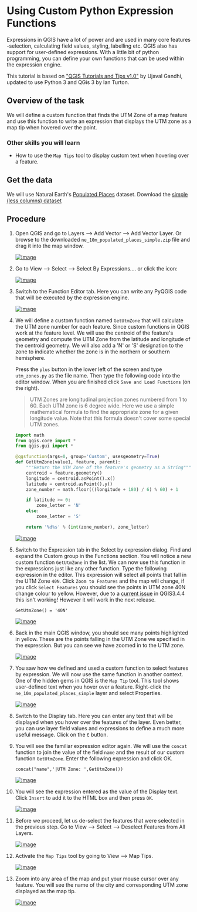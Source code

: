 Using Custom Python Expression Functions
========================================

Expressions in QGIS have a lot of power and are used in many core
features -selection, calculating field values, styling, labelling etc.
QGIS also has support for user-defined expressions. With a little bit of
python programming, you can define your own functions that can be used
within the expression engine.

This tutorial is based on ["QGIS Tutorials and Tips
v1.0"](https://www.qgistutorials.com/en/) by Ujaval Gandhi, updated to
use Python 3 and QGis 3 by Ian Turton.


Overview of the task
--------------------

We will define a custom function that finds the UTM Zone of a map
feature and use this function to write an expression that displays the
UTM zone as a map tip when hovered over the point.

### Other skills you will learn

-   How to use the `Map Tips` tool to display custom text when hovering
    over a feature.

Get the data
------------

We will use Natural Earth's [Populated
Places](http://www.naturalearthdata.com/downloads/10m-cultural-vectors/10m-populated-places/)
dataset. Download the [simple (less columns)
dataset](http://www.naturalearthdata.com/http//www.naturalearthdata.com/download/10m/cultural/ne_10m_populated_places_simple.zip)

Procedure
---------

1.  Open QGIS and go to Layers --&gt; Add Vector --&gt; Add Vector
    Layer. Or browse to the downloaded `ne_10m_populated_places_simple.zip` file
    and drag it into the map window.

    [![image](/images/func/2.png)](/images/func/2.png)

1.  Go to View --&gt; Select --&gt; Select By Expressions.... or click the icon:

    [![image](/images/func/3.png)](/images/func/3.png)

1.  Switch to the Function Editor tab. Here you can write any PyQGIS
    code that will be executed by the expression engine.

    [![image](/images/func/4.png)](/images/func/4.png)

1.  We will define a custom function named `GetUtmZone` that will
    calculate the UTM zone number for each feature. Since custom
    functions in QGIS work at the feature level. We will use the
    centroid of the feature's geometry and compute the UTM Zone from the
    latitude and longitude of the centroid geometry. We will also add a
    'N' or 'S' designation to the zone to indicate whether the zone is
    in the northern or southern hemisphere. 

    Press the `plus` button in the lower left of the screen and type
    `utm_zones.py` as the file name. Then type the following code into the
    editor window. When you are finished click `Save and Load Functions` (on the
    right).
    
    
    >UTM Zones are longitudinal projection zones numbered from 1 to 60. Each
    >UTM zone is 6 degree wide. Here we use a simple mathematical formula to
    >find the appropriate zone for a given longitude value. Note that this
    >formula doesn't cover some special UTM zones.

    ```python
    import math
    from qgis.core import *
    from qgis.gui import *

    @qgsfunction(args=0, group='Custom', usesgeometry=True)
    def GetUtmZone(value1, feature, parent):
        """Return the UTM Zone of the feature's geometry as a String"""
        centroid = feature.geometry()
        longitude = centroid.asPoint().x()
        latitude = centroid.asPoint().y()
        zone_number = math.floor(((longitude + 180) / 6) % 60) + 1

        if latitude >= 0:
            zone_letter = 'N'
        else:
            zone_letter = 'S'

        return '%d%s' % (int(zone_number), zone_letter)
    ```

    [![image](/images/func/5.png)](/images/func/5.png)

1.  Switch to the Expression tab in the Select by
    expression dialog. Find and expand the Custom group in the Functions
    section. You will notice a new custom function `GetUtmZone` in the
    list. We can now use this function in the expressions just like any
    other function. Type the following expression in the editor. This
    expression will select all points that fall in the UTM Zone `40N`.
    Click `Zoom to Features` and the map will change, if you click `Select
    Features` you should see the points in UTM zone 40N change colour to yellow.
    However, due to a [current
    issue](https://gis.stackexchange.com/questions/312782/custom-function-works-in-zoom-to-features-but-not-select-features) in QGIS3.4.4 this isn't working! However it will work in the next release.

    ```
    GetUtmZone() = '40N'
    ```

    [![image](/images/func/7.png)](/images/func/7.png)

8.  Back in the main QGIS window, you should see many points highlighted
    in yellow. These are the points falling in the UTM Zone we specified
    in the expression. But you can see we have zoomed in to the UTM zone.

    [![image](/images/func/8.png)](/images/func/8.png)

9.  You saw how we defined and used a custom function to select features
    by expression. We will now use the same function in another context.
    One of the hidden gems in QGIS is the `Map Tip` tool. This tool
    shows user-defined text when you hover over a feature. Right-click
    the `ne_10m_populated_places_simple` layer and select Properties.

    [![image](/images/func/9.png)](/images/func/9.png)

10. Switch to the Display tab. Here you can enter any
    text that will be displayed when you hover over the features of the
    layer. Even better, you can use layer field values and expressions
    to define a much more useful message. Click on the `Ɛ` button.

11. You will see the familiar expression editor again. We will use the
    `concat` function to join the value of the field `name` and the
    result of our custom function `GetUtmZone`. Enter the following
    expression and click OK.

    ```
    concat("name",'|UTM Zone: ',GetUtmZone())
    ```

    [![image](/images/func/11.png)](/images/func/11.png)

12. You will see the expression entered as the value of the Display
    text. Click `Insert` to add it to the HTML box and then press `OK`.

    [![image](/images/func/12.png)](/images/func/12.png)

13. Before we proceed, let us de-select the features that were selected
    in the previous step. Go to
    View --&gt; Select --&gt; Deselect Features
    from All Layers.

    [![image](/images/func/13.png)](/images/func/13.png)

14. Activate the `Map Tips` tool by going to View --&gt; Map
    Tips.

    [![image](/images/func/14.png)](/images/func/14.png)

15. Zoom into any area of the map and put your mouse cursor over any
    feature. You will see the name of the city and corresponding UTM
    zone displayed as the map tip.

    [![image](/images/func/15.png)](/images/func/15.png)
